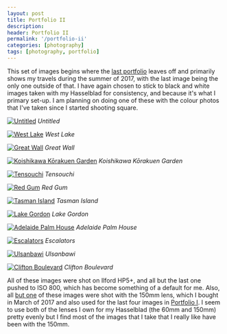 ```yaml
---
layout: post
title: Portfolio II
description: 
header: Portfolio II
permalink: '/portfolio-ii'
categories: [photography]
tags: [photography, portfolio]
---
```


This set of images begins where the [last portfolio](/portfolio-i) leaves off
and primarily shows my travels during the summer of 2017, with the last image
being the only one outside of that. I have again chosen to stick to black and
white images taken with my Hasselblad for consistency, and because it's what I
primary set-up. I am planning on doing one of these with the colour photos that
I've taken since I started shooting square.
<!--break-->

<a href="https://www.flickr.com/photos/ss9679/45260077484/" 
	title="Untitled">
<img src="https://farm5.staticflickr.com/4881/45260077484_a20909e0ac_b.jpg" 
	alt="Untitled"></a>
<i class="caption">Untitled</i>
<br>

<a href="https://www.flickr.com/photos/ss9679/39727749280/" 
	title="West Lake">
<img src="https://farm1.staticflickr.com/784/39727749280_d721b89617_b.jpg" 
	alt="West Lake"></a>
<i class="caption">West Lake</i>
<br>

<a href="https://www.flickr.com/photos/ss9679/27601292798/" 
	title="Great Wall">
<img src="https://farm1.staticflickr.com/786/27601292798_65e7e77c6a_b.jpg" 
	alt="Great Wall"></a>
<i class="caption">Great Wall</i>
<br>

<a href="https://www.flickr.com/photos/ss9679/37747419706/"
	title="Koishikawa K&#333;rakuen Garden">
<img src="https://farm5.staticflickr.com/4464/37747419706_337c3f2323_b.jpg" 
	alt="Koishikawa K&#333;rakuen Garden"></a>
<i class="caption">Koishikawa K&#333;rakuen Garden</i>
<br>

<a href="https://www.flickr.com/photos/ss9679/30891949597/" 
	title="Tensouchi">
<img src="https://farm5.staticflickr.com/4814/30891949597_b239a7a1c4_b.jpg" 
	alt="Tensouchi"></a>
<i class="caption">Tensouchi</i>
<br>

<a href="https://www.flickr.com/photos/ss9679/45808891812/"
	title="Red Gum">
<img src="https://farm2.staticflickr.com/1969/45808891812_7435c22ef9_b.jpg"
	alt="Red Gum"></a>
<i class="caption">Red Gum</i>
<br>

<a href="https://www.flickr.com/photos/ss9679/40922135730/"
	title="Tasman Island">
<img src="https://farm2.staticflickr.com/1760/40922135730_59023441f1_b.jpg" 
	alt="Tasman Island"></a>
<i class="caption">Tasman Island</i>
<br>

<a href="https://www.flickr.com/photos/ss9679/45907948121/"
	title="Lake Gordon">
<img src="https://farm5.staticflickr.com/4908/45907948121_ecbe1aa947_b.jpg"
	alt="Lake Gordon" id="gordon"></a>
<i class="caption">Lake Gordon</i>
<br>

<a href="https://www.flickr.com/photos/ss9679/38932945371/" 
	title="Adelaide Palm House">
<img src="https://farm5.staticflickr.com/4601/38932945371_c58686ce45_b.jpg" 
	alt="Adelaide Palm House"></a>
<i class="caption">Adelaide Palm House</i>
<br>

<a href="https://www.flickr.com/photos/ss9679/44144817870/" 
	title="Escalators">
<img src="https://farm5.staticflickr.com/4902/44144817870_e5b6b0696b_b.jpg" 
	alt="Escalators"></a>
<i class="caption">Escalators</i>
<br>

<a href="https://www.flickr.com/photos/ss9679/39470041022/"
	title="Ulsanbawi">
<img src="https://farm5.staticflickr.com/4691/39470041022_912d3cfdc4_b.jpg" 
	alt="Ulsanbawi"></a>
<i class="caption">Ulsanbawi</i>
<br>

<a href="https://www.flickr.com/photos/ss9679/44977963555/"
	title="Clifton Boulevard">
<img src="https://farm5.staticflickr.com/4896/44977963555_6bbb65fe79_b.jpg"
	alt="Clifton Boulevard"></a>
<i class="caption">Clifton Boulevard</i>

All of these images were shot on Ilford HP5+, and all but the last one pushed to
ISO 800, which has become something of a default for me. Also, all [but
one](#gordon) of these images were shot with the 150mm lens, which I bought in
March of 2017 and also used for the last four images in [Portfolio
I](/portfolio-i). I seem to use both of the lenses I own for my Hasselblad (the
60mm and 150mm) pretty evenly but I find most of the images that I take that I
really like have been with the 150mm.
